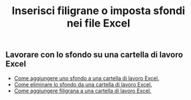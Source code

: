 ﻿---
title: Inserisci filigrane o imposta sfondi nei file Excel
second_title: Documen
linktitle: Filigrana e sfondo
type: docs
url: /it/watermark-and-background/
aliases: [ /export/excel-chart-to-different-formats/，/workbook/background/]
keywords: Excel, Office Cloud, REST API, Spreadsheet, PDF, CSV, Json, Markdown, Watermark, Backgroun
description: Aspose.Cells Cloud REST API supporta l'utilizzo in background su una cartella di lavoro Excel. L'SDK supporta diversi linguaggi di sviluppo, tra cui Android, C#, Go, Java, NodeJS, Perl, PHP, Python, Ruby e Swift.
weight: 20
kwords: Excel, Office Cloud, REST API, Foglio di calcolo, PDF, CSV, Json, Markdown, Filigrana, Sfondo
---
## Lavorare con lo sfondo su una cartella di lavoro Excel

- [Come aggiungere uno sfondo a una cartella di lavoro Excel.](/cells/it/add-background-in-excel-file/)
- [Come eliminare lo sfondo da una cartella di lavoro Excel.](/cells/it/delete-background-in-excel-file/)
- [Come aggiungere filigrana a una cartella di lavoro Excel.](/cells/it/delete-background-in-excel-file/)
